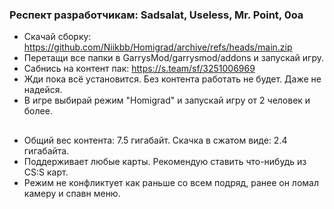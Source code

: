 ### Респект разработчикам: Sadsalat, Useless, Mr. Point, 0oa
- Скачай сборку: https://github.com/Niikbb/Homigrad/archive/refs/heads/main.zip
- Перетащи все папки в GarrysMod/garrysmod/addons и запускай игру.
- Сабнись на контент пак: https://s.team/sf/3251006969
- Жди пока всё установится. Без контента работать не будет. Даже не надейся.
- В игре выбирай режим "Homigrad" и запускай игру от 2 человек и более.
##
- Общий вес контента: 7.5 гигабайт. Скачка в сжатом виде: 2.4 гигабайта.
- Поддерживает любые карты. Рекомендую ставить что-нибудь из CS:S карт.
- Режим не конфликтует как раньше со всем подряд, ранее он ломал камеру и спавн меню.

